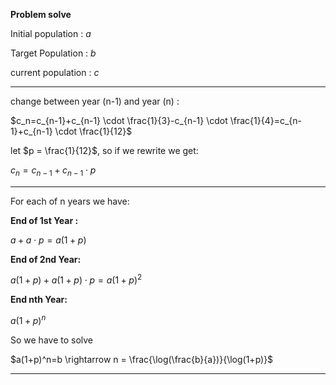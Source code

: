 **Problem solve**

Initial population : $a$

Target Population : $b$

current population : $c$

---

change between year (n-1) and year (n) : 

$c_n=c_{n-1}+c_{n-1} \cdot \frac{1}{3}-c_{n-1} \cdot \frac{1}{4}=c_{n-1}+c_{n-1} \cdot \frac{1}{12}$

let $p = \frac{1}{12}$, so if we rewrite we get:

$c_n= c_{n-1}+c_{n-1} \cdot p$

---

For each of n years we have:

**End of 1st Year :**

$a+a \cdot p=a(1+p)$

**End of 2nd Year:** 

$a(1+p)+a(1+p)\cdot p=a(1+p)^2$

**End nth Year:**

$a(1+p)^n$

  So we have to solve 

$a(1+p)^n=b \rightarrow n = \frac{\log(\frac{b}{a})}{\log(1+p)}$

---
